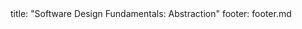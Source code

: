 <frontmatter>
title: "Software Design Fundamentals: Abstraction"
footer: footer.md
</frontmatter>

<include src="navbar.md" boilerplate />

<include src="container-inPage-asFlat.md" boilerplate />